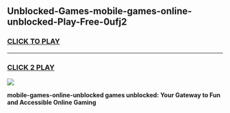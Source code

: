 
## Unblocked-Games-mobile-games-online-unblocked-Play-Free-0ufj2
<h3>
<a href="https://premium76.site?title=mobile-games-online-unblocked&ref=18A">CLICK TO PLAY</a></h3>
<hr>

<h3>
<a href="https://premium76.site?title=mobile-games-online-unblocked&ref=18A">CLICK 2 PLAY</a>
  
</h3>

<a href="https://premium76.site?title=mobile-games-online-unblocked&ref=18A"><img src="https://clearcache.store/games.png"></a>


**mobile-games-online-unblocked games unblocked: Your Gateway to Fun and Accessible Online Gaming**
